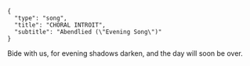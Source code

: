 ```
{
  "type": "song",
  "title": "CHORAL INTROIT",
  "subtitle": "Abendlied (\"Evening Song\")"
}
```

Bide with us,
for evening shadows darken,
and the day will soon be over.
